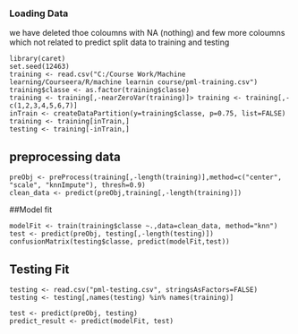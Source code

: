 ### Loading Data

we have deleted thoe coloumns with NA (nothing) and few more coloumns which not related to predict split data to training and testing

```
library(caret)
set.seed(12463) 
training <- read.csv("C:/Course Work/Machine learning/Courseera/R/machine learnin course/pml-training.csv")
training$classe <- as.factor(training$classe)
training <- training[,-nearZeroVar(training)]> training <- training[,-c(1,2,3,4,5,6,7)]
inTrain <- createDataPartition(y=training$classe, p=0.75, list=FALSE)
training <- training[inTrain,]
testing <- training[-inTrain,]
```

## preprocessing data
```
preObj <- preProcess(training[,-length(training)],method=c("center", "scale", "knnImpute"), thresh=0.9)
clean_data <- predict(preObj,training[,-length(training)])
```

##Model fit
```
modelFit <- train(training$classe ~.,data=clean_data, method="knn")
test <- predict(preObj, testing[,-length(testing)])
confusionMatrix(testing$classe, predict(modelFit,test))
```

## Testing Fit
```
testing <- read.csv("pml-testing.csv", stringsAsFactors=FALSE)
testing <- testing[,names(testing) %in% names(training)]

test <- predict(preObj, testing)
predict_result <- predict(modelFit, test)
```